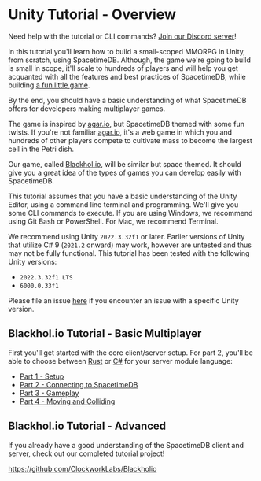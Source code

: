 # Unity Tutorial - Overview

Need help with the tutorial or CLI commands? [Join our Discord server](https://discord.gg/spacetimedb)!

In this tutorial you'll learn how to build a small-scoped MMORPG in Unity, from scratch, using SpacetimeDB. Although, the game we're going to build is small in scope, it'll scale to hundreds of players and will help you get acquanted with all the features and best practices of SpacetimeDB, while building [a fun little game](https://github.com/ClockworkLabs/Blackholio).

By the end, you should have a basic understanding of what SpacetimeDB offers for developers making multiplayer games. 

The game is inspired by [agar.io](https://agar.io), but SpacetimeDB themed with some fun twists. If you're not familiar [agar.io](https://agar.io), it's a web game in which you and hundreds of other players compete to cultivate mass to become the largest cell in the Petri dish.

Our game, called [Blackhol.io](https://github.com/ClockworkLabs/Blackholio), will be similar but space themed. It should give you a great idea of the types of games you can develop easily with SpacetimeDB.

This tutorial assumes that you have a basic understanding of the Unity Editor, using a command line terminal and programming. We'll give you some CLI commands to execute. If you are using Windows, we recommend using Git Bash or PowerShell. For Mac, we recommend Terminal.

We recommend using Unity `2022.3.32f1` or later. Earlier versions of Unity that utilize C# 9 (`2021.2` onward) may work, however are untested and thus may not be fully functional. This tutorial has been tested with the following Unity versions:

- `2022.3.32f1 LTS`
- `6000.0.33f1`

Please file an issue [here](https://github.com/clockworklabs/spacetime-docs/issues) if you encounter an issue with a specific Unity version.

## Blackhol.io Tutorial - Basic Multiplayer

First you'll get started with the core client/server setup. For part 2, you'll be able to choose between [Rust](/docs/modules/rust) or [C#](/docs/modules/c-sharp) for your server module language:

- [Part 1 - Setup](/docs/unity/part-1)
- [Part 2 - Connecting to SpacetimeDB](/docs/unity/part-2)
- [Part 3 - Gameplay](/docs/unity/part-3)
- [Part 4 - Moving and Colliding](/docs/unity/part-4)

## Blackhol.io Tutorial - Advanced

If you already have a good understanding of the SpacetimeDB client and server, check out our completed tutorial project!

https://github.com/ClockworkLabs/Blackholio
